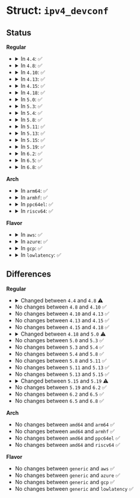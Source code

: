 # Struct: <code>ipv4_devconf</code>

## Status
<b>Regular</b>
<ul>
<li>
<details>
<summary>In <code>4.4</code>: ✅</summary>

```c
struct ipv4_devconf {
    void *sysctl;
    int data[29];
    long unsigned int state[1];
};
```
</details>
</li>
<li>
<details>
<summary>In <code>4.8</code>: ✅</summary>

```c
struct ipv4_devconf {
    void *sysctl;
    int data[31];
    long unsigned int state[1];
};
```
</details>
</li>
<li>
<details>
<summary>In <code>4.10</code>: ✅</summary>

```c
struct ipv4_devconf {
    void *sysctl;
    int data[31];
    long unsigned int state[1];
};
```
</details>
</li>
<li>
<details>
<summary>In <code>4.13</code>: ✅</summary>

```c
struct ipv4_devconf {
    void *sysctl;
    int data[31];
    long unsigned int state[1];
};
```
</details>
</li>
<li>
<details>
<summary>In <code>4.15</code>: ✅</summary>

```c
struct ipv4_devconf {
    void *sysctl;
    int data[31];
    long unsigned int state[1];
};
```
</details>
</li>
<li>
<details>
<summary>In <code>4.18</code>: ✅</summary>

```c
struct ipv4_devconf {
    void *sysctl;
    int data[31];
    long unsigned int state[1];
};
```
</details>
</li>
<li>
<details>
<summary>In <code>5.0</code>: ✅</summary>

```c
struct ipv4_devconf {
    void *sysctl;
    int data[32];
    long unsigned int state[1];
};
```
</details>
</li>
<li>
<details>
<summary>In <code>5.3</code>: ✅</summary>

```c
struct ipv4_devconf {
    void *sysctl;
    int data[32];
    long unsigned int state[1];
};
```
</details>
</li>
<li>
<details>
<summary>In <code>5.4</code>: ✅</summary>

```c
struct ipv4_devconf {
    void *sysctl;
    int data[32];
    long unsigned int state[1];
};
```
</details>
</li>
<li>
<details>
<summary>In <code>5.8</code>: ✅</summary>

```c
struct ipv4_devconf {
    void *sysctl;
    int data[32];
    long unsigned int state[1];
};
```
</details>
</li>
<li>
<details>
<summary>In <code>5.11</code>: ✅</summary>

```c
struct ipv4_devconf {
    void *sysctl;
    int data[32];
    long unsigned int state[1];
};
```
</details>
</li>
<li>
<details>
<summary>In <code>5.13</code>: ✅</summary>

```c
struct ipv4_devconf {
    void *sysctl;
    int data[32];
    long unsigned int state[1];
};
```
</details>
</li>
<li>
<details>
<summary>In <code>5.15</code>: ✅</summary>

```c
struct ipv4_devconf {
    void *sysctl;
    int data[32];
    long unsigned int state[1];
};
```
</details>
</li>
<li>
<details>
<summary>In <code>5.19</code>: ✅</summary>

```c
struct ipv4_devconf {
    void *sysctl;
    int data[33];
    long unsigned int state[1];
};
```
</details>
</li>
<li>
<details>
<summary>In <code>6.2</code>: ✅</summary>

```c
struct ipv4_devconf {
    void *sysctl;
    int data[33];
    long unsigned int state[1];
};
```
</details>
</li>
<li>
<details>
<summary>In <code>6.5</code>: ✅</summary>

```c
struct ipv4_devconf {
    void *sysctl;
    int data[33];
    long unsigned int state[1];
};
```
</details>
</li>
<li>
<details>
<summary>In <code>6.8</code>: ✅</summary>

```c
struct ipv4_devconf {
    void *sysctl;
    int data[33];
    long unsigned int state[1];
};
```
</details>
</li>
</ul>
<b>Arch</b>
<ul>
<li>
<details>
<summary>In <code>arm64</code>: ✅</summary>

```c
struct ipv4_devconf {
    void *sysctl;
    int data[32];
    long unsigned int state[1];
};
```
</details>
</li>
<li>
<details>
<summary>In <code>armhf</code>: ✅</summary>

```c
struct ipv4_devconf {
    void *sysctl;
    int data[32];
    long unsigned int state[1];
};
```
</details>
</li>
<li>
<details>
<summary>In <code>ppc64el</code>: ✅</summary>

```c
struct ipv4_devconf {
    void *sysctl;
    int data[32];
    long unsigned int state[1];
};
```
</details>
</li>
<li>
<details>
<summary>In <code>riscv64</code>: ✅</summary>

```c
struct ipv4_devconf {
    void *sysctl;
    int data[32];
    long unsigned int state[1];
};
```
</details>
</li>
</ul>
<b>Flavor</b>
<ul>
<li>
<details>
<summary>In <code>aws</code>: ✅</summary>

```c
struct ipv4_devconf {
    void *sysctl;
    int data[32];
    long unsigned int state[1];
};
```
</details>
</li>
<li>
<details>
<summary>In <code>azure</code>: ✅</summary>

```c
struct ipv4_devconf {
    void *sysctl;
    int data[32];
    long unsigned int state[1];
};
```
</details>
</li>
<li>
<details>
<summary>In <code>gcp</code>: ✅</summary>

```c
struct ipv4_devconf {
    void *sysctl;
    int data[32];
    long unsigned int state[1];
};
```
</details>
</li>
<li>
<details>
<summary>In <code>lowlatency</code>: ✅</summary>

```c
struct ipv4_devconf {
    void *sysctl;
    int data[32];
    long unsigned int state[1];
};
```
</details>
</li>
</ul>

## Differences
<b>Regular</b>
<ul>
<li>
<details>
<summary>Changed between <code>4.4</code> and <code>4.8</code> ⚠️</summary>
<ul>
<li>
<b>Field type changed. </b>
<code>int data[29]</code> ➡️ <code>int data[31]</code>
</li>
</ul>
</details>
</li>
<li>
No changes between <code>4.8</code> and <code>4.10</code> ✅
</li>
<li>
No changes between <code>4.10</code> and <code>4.13</code> ✅
</li>
<li>
No changes between <code>4.13</code> and <code>4.15</code> ✅
</li>
<li>
No changes between <code>4.15</code> and <code>4.18</code> ✅
</li>
<li>
<details>
<summary>Changed between <code>4.18</code> and <code>5.0</code> ⚠️</summary>
<ul>
<li>
<b>Field type changed. </b>
<code>int data[31]</code> ➡️ <code>int data[32]</code>
</li>
</ul>
</details>
</li>
<li>
No changes between <code>5.0</code> and <code>5.3</code> ✅
</li>
<li>
No changes between <code>5.3</code> and <code>5.4</code> ✅
</li>
<li>
No changes between <code>5.4</code> and <code>5.8</code> ✅
</li>
<li>
No changes between <code>5.8</code> and <code>5.11</code> ✅
</li>
<li>
No changes between <code>5.11</code> and <code>5.13</code> ✅
</li>
<li>
No changes between <code>5.13</code> and <code>5.15</code> ✅
</li>
<li>
<details>
<summary>Changed between <code>5.15</code> and <code>5.19</code> ⚠️</summary>
<ul>
<li>
<b>Field type changed. </b>
<code>int data[32]</code> ➡️ <code>int data[33]</code>
</li>
</ul>
</details>
</li>
<li>
No changes between <code>5.19</code> and <code>6.2</code> ✅
</li>
<li>
No changes between <code>6.2</code> and <code>6.5</code> ✅
</li>
<li>
No changes between <code>6.5</code> and <code>6.8</code> ✅
</li>
</ul>
<b>Arch</b>
<ul>
<li>
No changes between <code>amd64</code> and <code>arm64</code> ✅
</li>
<li>
No changes between <code>amd64</code> and <code>armhf</code> ✅
</li>
<li>
No changes between <code>amd64</code> and <code>ppc64el</code> ✅
</li>
<li>
No changes between <code>amd64</code> and <code>riscv64</code> ✅
</li>
</ul>
<b>Flavor</b>
<ul>
<li>
No changes between <code>generic</code> and <code>aws</code> ✅
</li>
<li>
No changes between <code>generic</code> and <code>azure</code> ✅
</li>
<li>
No changes between <code>generic</code> and <code>gcp</code> ✅
</li>
<li>
No changes between <code>generic</code> and <code>lowlatency</code> ✅
</li>
</ul>
